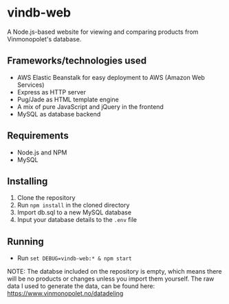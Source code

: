 # vindb-web
A Node.js-based website for viewing and comparing products from Vinmonopolet's database.

## Frameworks/technologies used
- AWS Elastic Beanstalk for easy deployment to AWS (Amazon Web Services)
- Express as HTTP server
- Pug/Jade as HTML template engine
- A mix of pure JavaScript and jQuery in the frontend
- MySQL as database backend

## Requirements
- Node.js and NPM
- MySQL

## Installing
1. Clone the repository
2. Run `npm install` in the cloned directory
3. Import db.sql to a new MySQL database
4. Input your database details to the `.env` file

## Running
- Run `set DEBUG=vindb-web:* & npm start`

NOTE: The databse included on the repository is empty, which means there will be no products or changes unless you import them yourself.
The raw data I used to generate the data, can be found here: https://www.vinmonopolet.no/datadeling
